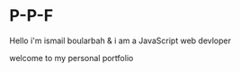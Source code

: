 # P-P-F

Hello i'm ismail boularbah & i am a JavaScript web devloper

welcome to my personal portfolio
